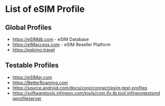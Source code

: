 # List of eSIM Profile

## Global Profiles

- <https://eSIMdb.com> - eSIM Database
- <https://eIMaccess.com> - eSIM Reseller Platform
- <https://eskimo.travel>

## Testable Profiles

- <https://eSIMqr.com>
- <https://BetterRoaming.com>
- <https://source.android.com/docs/core/connect/esim-test-profiles>
- <https://softwaretools.infineon.com/tools/com.ifx.tb.tool.infineontestsmdpprofileserver>
